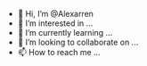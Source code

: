- 👋 Hi, I’m @Alexarren
- 👀 I’m interested in ...
- 🌱 I’m currently learning ...
- 💞️ I’m looking to collaborate on ...
- 📫 How to reach me ...

<!---
Alexarren/Alexarren is a ✨ special ✨ repository because its `README.md` (this file) appears on your GitHub profile.
You can click the Preview link to take a look at your changes.
--->
